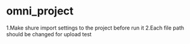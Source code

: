 # omni_project
1.Make shure import settings to the project before run it
2.Each file path should be changed for upload test
